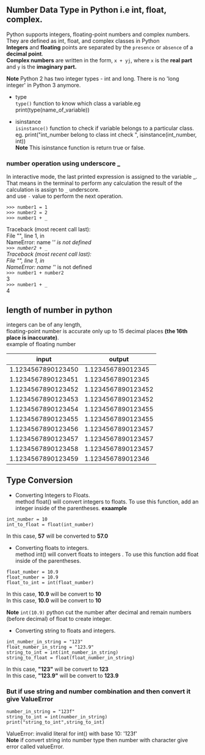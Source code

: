 ## Number Data Type in Python i.e int, float, complex.   
Python supports integers, floating-point numbers and complex numbers. They are defined as int, float, and complex classes in Python    
**Integers** and **floating** points are separated by the `presence` or `absence` of a **decimal point**.   
**Complex numbers** are written in the form, `x + yj`, where `x` is the **real part** and `y` is the **imaginary part.**    
   
**Note**  Python 2 has two integer types - int and long. There is no 'long integer' in Python 3 anymore.       
* type    
`type()` function to know which class a variable.eg print(type(name_of_variable))    

   
* isinstance    
`isinstance()` function to check if variable belongs to a particular class.    
eg. print("int_number belong to class int check ", isinstance(int_number, int))     
**Note** This isinstance function is return true or false.    

### number operation using underscore _ 
In interactive mode, the last printed expression is assigned to the variable _.   
That means in the terminal to perform any calculation the result of the calculation is assign to `_` underscore.   
and use `-` value to perform the next operation.    
```
>>> number1 = 1
>>> number2 = 2
>>> number1 + _ 
```
Traceback (most recent call last):    
  File "<stdin>", line 1, in <module>     
NameError: name '_' is not defined   
`>>> number2 + _`    
Traceback (most recent call last):   
  File "<stdin>", line 1, in <module>   
NameError: name '_' is not defined  
`>>> number1 + number2`            
3  
`>>> number1 + _`   
4   
## length of number in python      
integers can be of any length,    
floating-point number is accurate only up to 15 decimal places **(the 16th place is inaccurate)**.   
example of floating number   
      
input | output     
| --- | --- |     
| 1\.1234567890123450    | 1\.123456789012345     |   
| 1\.1234567890123451    | 1\.123456789012345     |
| 1\.1234567890123452    | 1\.1234567890123452    |
| 1\.1234567890123453    | 1\.1234567890123452    |
| 1\.1234567890123454    | 1\.1234567890123455    |
| 1\.1234567890123455    | 1\.1234567890123455    |
| 1\.1234567890123456    | 1\.1234567890123457    |
| 1\.1234567890123457    | 1\.1234567890123457    |
| 1\.1234567890123458    | 1\.1234567890123457    |
| 1\.1234567890123459    | 1\.123456789012346     |   

## Type Conversion    


* Converting Integers to Floats.      
method float() will convert integers to floats. To use this function, add an integer inside of the parentheses. 
**exaample**   
``` 
int_number = 10   
int_to_float = float(int_number)
```
In this case, **57** will be converted to **57.0**      

* Converting floats to integers.   
method int() will convert floats to integers . To use this function add float inside of the parentheses.    
```  
float_number = 10.9  
float_number = 10.9 
float_to_int = int(float_number)
```  
In this case, **10.9** will be convert to **10**    
In this case, **10.0** will be convert to **10**     

**Note** `int(10.9)` python cut the number after decimal and remain numbers (before decimal) of float to create integer.    
* Converting string to floats and integers.  
```
int_number_in_string = "123"
float_number_in_string = "123.9"
string_to_int = int(int_number_in_string)
string_to_float = float(float_number_in_string)
``` 
In this case, **"123"** will be convert to **123**    
In this case, **"123.9"** will be convert to **123.9**    

### But if use string and number combination and then convert it give ValueError
```  
number_in_string = "123f"
string_to_int = int(number_in_string)
print("string_to_int",string_to_int)
``` 
ValueError: invalid literal for int() with base 10: '123f'  
**Note** if convert string into number type then number with character give error called valueError.  
